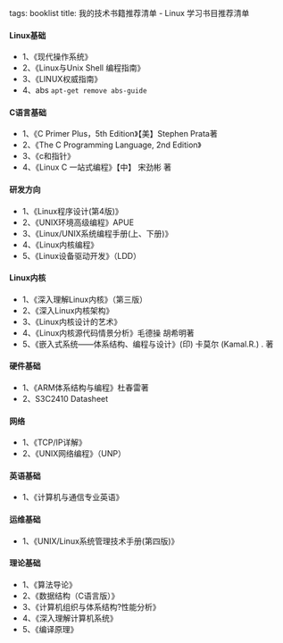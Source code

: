tags: booklist
title: 我的技术书籍推荐清单 - Linux 学习书目推荐清单

#### Linux基础
  + 1、《现代操作系统》
  + 2、《Linux与Unix Shell 编程指南》
  + 3、《LINUX权威指南》
  + 4、abs `apt-get remove abs-guide`

#### C语言基础
  + 1、《C Primer Plus，5th Edition》【美】Stephen Prata著
  + 2、《The C Programming Language, 2nd Edition》
  + 3、《c和指针》
  + 4、《Linux C 一站式编程》【中】 宋劲彬 著

#### 研发方向
  + 1、《Linux程序设计(第4版)》 
  + 2、《UNIX环境高级编程》APUE
  + 3、《Linux/UNIX系统编程手册(上、下册)》
  + 4、《Linux内核编程》
  + 5、《Linux设备驱动开发》（LDD）

#### Linux内核
  + 1、《深入理解Linux内核》（第三版）
  + 2、《深入Linux内核架构》
  + 3、《Linux内核设计的艺术》	
  + 4、《Linux内核源代码情景分析》毛德操 胡希明著
  + 5、《嵌入式系统――体系结构、编程与设计》(印) 卡莫尔 (Kamal.R.) . 著

#### 硬件基础
  + 1、《ARM体系结构与编程》杜春雷著
  + 2、S3C2410 Datasheet

#### 网络
  + 1、《TCP/IP详解》
  + 2、《UNIX网络编程》（UNP）

#### 英语基础
  + 1、《计算机与通信专业英语》

#### 运维基础
  + 1、《UNIX/Linux系统管理技术手册(第四版)》

#### 理论基础
  + 1、《算法导论》
  + 2、《数据结构（C语言版）》
  + 3、《计算机组织与体系结构?性能分析》
  + 4、《深入理解计算机系统》
  + 5、《编译原理》
